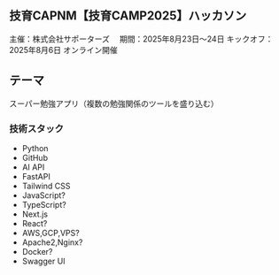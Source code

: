 ## 技育CAPNM【技育CAMP2025】ハッカソン 
主催：株式会社サポーターズ　
期間：2025年8月23日～24日
キックオフ：2025年8月6日
オンライン開催


## テーマ
スーパー勉強アプリ（複数の勉強関係のツールを盛り込む）


### 技術スタック

- Python
- GitHub
- AI API
- FastAPI
- Tailwind CSS
- JavaScript?
- TypeScript?
- Next.js
- React?
- AWS,GCP,VPS?
- Apache2,Nginx?
- Docker?
- Swagger UI
